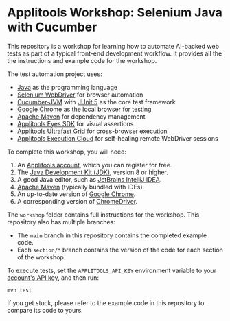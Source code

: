 # Applitools Workshop: Selenium Java with Cucumber

This repository is a workshop for learning how to automate AI-backed web tests as part of a typical front-end development workflow.
It provides all the the instructions and example code for the workshop.

The test automation project uses:

* [Java](https://www.java.com/) as the programming language
* [Selenium WebDriver](https://www.selenium.dev/) for browser automation
* [Cucumber-JVM](https://cucumber.io/docs/installation/java/) with [JUnit 5](https://junit.org/junit5/) as the core test framework
* [Google Chrome](https://www.google.com/chrome/downloads/) as the local browser for testing
* [Apache Maven](https://maven.apache.org/index.html) for dependency management
* [Applitools Eyes SDK](https://applitools.com/platform/eyes/) for visual assertions
* [Applitools Ultrafast Grid](https://applitools.com/platform/ultrafast-grid/) for cross-browser execution
* [Applitools Execution Cloud](https://applitools.com/platform/execution-cloud/) for self-healing remote WebDriver sessions

To complete this workshop, you will need:

1. An [Applitools account](https://auth.applitools.com/users/register), which you can register for free.
2. The [Java Development Kit (JDK)](https://www.oracle.com/java/technologies/downloads/), version 8 or higher.
3. A good Java editor, such as [JetBrains IntelliJ IDEA](https://www.jetbrains.com/idea/).
4. [Apache Maven](https://maven.apache.org/download.cgi) (typically bundled with IDEs).
5. An up-to-date version of [Google Chrome](https://www.google.com/chrome/downloads/).
6. A corresponding version of [ChromeDriver](https://chromedriver.chromium.org/downloads).

The `workshop` folder contains full instructions for the workshop.
This repository also has multiple branches:

* The `main` branch in this repository contains the completed example code.
* Each `section/*` branch contains the version of the code for each section of the workshop.

To execute tests, set the `APPLITOOLS_API_KEY` environment variable
to your [account's API key](https://applitools.com/tutorials/guides/getting-started/registering-an-account),
and then run:

```
mvn test
```

If you get stuck, please refer to the example code in this repository to compare its code to yours.
